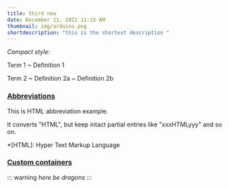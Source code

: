 ```yaml
---
title: third new
date: December 11, 2022 11:15 AM
thumbnail: img/arduino.png
shortdescription: "this is the shortest description "
---
```

*Compact style:*

Term 1
  ~ Definition 1

Term 2
  \~ Definition 2a
  \~ Definition 2b

### [Abbreviations](https://github.com/markdown-it/markdown-it-abbr)

This is HTML abbreviation example.

It converts "HTML", but keep intact partial entries like "xxxHTMLyyy" and so on.

\*\[HTML]: Hyper Text Markup Language

### [Custom containers](https://github.com/markdown-it/markdown-it-container)

::: warning
*here be dragons*
:::